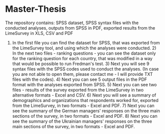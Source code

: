 # Master-Thesis
The repository contains: SPSS dataset, SPSS syntax files with the conducted analyses, outputs from SPSS in PDF, exported results from the LimeSurvey in XLS, CSV and PDF
1) In the first file you can find the dataset for SPSS, that was exported from the LimeSurvey tool, and using which the analyses were conducted. 2) In the next two files - ranking questions - you can see the dataset only for the ranking question for each country, that was modified in a way that would be possible to run Fredman's test. 3) Next you will see 9 syntax files with the SPSS codes used to conduct the analyses. (In case you are not able to open them, please contact me - I will provide TXT files with the codes). 4) Next you can see 5 output files in the PDF format with the analyses exported from SPSS. 5) Next you can see two files - results of the survey exported from the LimeSurvey in two alternative formats - Excel and CSV. 6) Next you will see a summary of demographics and organizations that respondents worked for, exported from the LimeSurvey, in two formats - Excel and PDF. 7) Next you can see the summary of the German managers' responses on the three main sections of the survey, in two formats - Excel and PDF. 8) Next you can see the summary of the Ukrainian managers' responses on the three main sections of the survey, in two formats - Excel and PDF.
